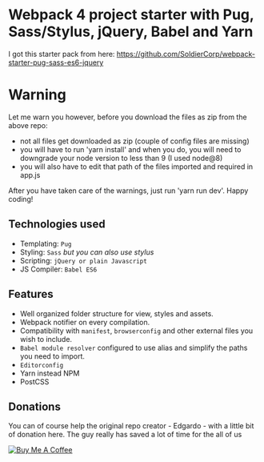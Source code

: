 Webpack 4 project starter with Pug, Sass/Stylus, jQuery, Babel and Yarn
===================

I got this starter pack from here: https://github.com/SoldierCorp/webpack-starter-pug-sass-es6-jquery

Warning
========
Let me warn you however, before you download the files as zip from the above repo:
 - not all files get downloaded as zip (couple of config files are missing)
 - you will have to run 'yarn install' and when you do, you will need to downgrade your node version to less than 9
 (I used node@8)
 - you will also have to edit that path of the files imported and required in app.js


After you have taken care of the warnings, just run 'yarn run dev'. Happy coding!


## Technologies used

- Templating: `Pug`
- Styling: `Sass` *but you can also use stylus*
- Scripting: `jQuery or plain Javascript`
- JS Compiler: `Babel ES6`

## Features

- Well organized folder structure for view, styles and assets.
- Webpack notifier on every compilation.
- Compatibility with `manifest`, `browserconfig` and other external files you wish to include.
- `Babel module resolver` configured to use alias and simplify the paths you need to import.
- `Editorconfig`
- Yarn instead NPM
- PostCSS

## Donations

You can of course help the original repo creator - Edgardo - with a little bit of donation here. The guy really
has saved a lot of time for the all of us

<a href="https://www.buymeacoffee.com/edgardo" target="_blank"><img src="https://www.buymeacoffee.com/assets/img/custom_images/orange_img.png" alt="Buy Me A Coffee" style="height: auto !important;width: auto !important;" ></a>
